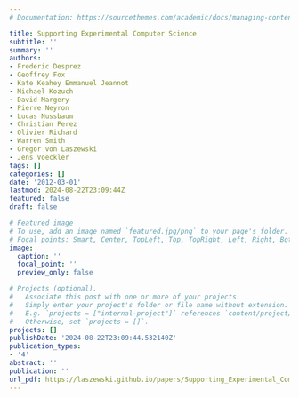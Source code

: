 ```yaml
---
# Documentation: https://sourcethemes.com/academic/docs/managing-content/

title: Supporting Experimental Computer Science
subtitle: ''
summary: ''
authors:
- Frederic Desprez
- Geoffrey Fox
- Kate Keahey Emmanuel Jeannot
- Michael Kozuch
- David Margery
- Pierre Neyron
- Lucas Nussbaum
- Christian Perez
- Olivier Richard
- Warren Smith
- Gregor von Laszewski
- Jens Voeckler
tags: []
categories: []
date: '2012-03-01'
lastmod: 2024-08-22T23:09:44Z
featured: false
draft: false

# Featured image
# To use, add an image named `featured.jpg/png` to your page's folder.
# Focal points: Smart, Center, TopLeft, Top, TopRight, Left, Right, BottomLeft, Bottom, BottomRight.
image:
  caption: ''
  focal_point: ''
  preview_only: false

# Projects (optional).
#   Associate this post with one or more of your projects.
#   Simply enter your project's folder or file name without extension.
#   E.g. `projects = ["internal-project"]` references `content/project/deep-learning/index.md`.
#   Otherwise, set `projects = []`.
projects: []
publishDate: '2024-08-22T23:09:44.532140Z'
publication_types:
- '4'
abstract: ''
publication: ''
url_pdf: https://laszewski.github.io/papers/Supporting_Experimental_Computer_Science_final_draft.pdf
---
```

